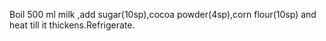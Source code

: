 Boil 500 ml milk ,add sugar(10sp),cocoa powder(4sp),corn flour(10sp) and heat till it thickens.Refrigerate.